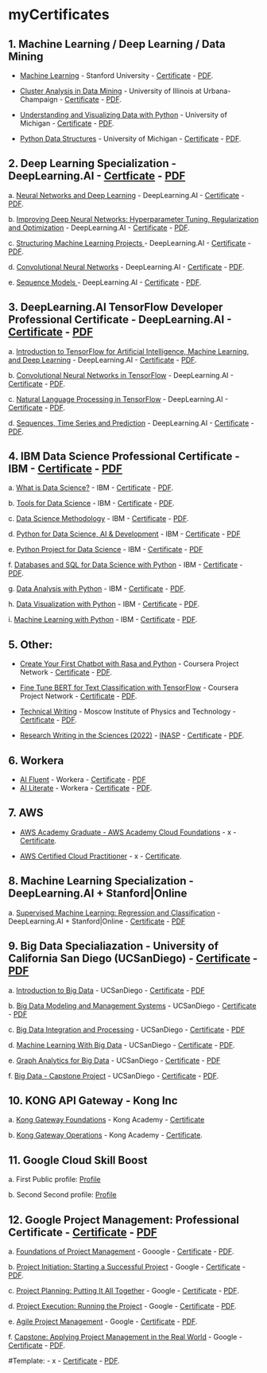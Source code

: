 # myCertificates
## 1. Machine Learning / Deep Learning / Data Mining
- [Machine Learning](https://www.coursera.org/learn/machine-learning) - Stanford University - [Certificate](https://coursera.org/verify/UPCBWTZR2EKN) - [PDF](PDF/Coursera-UPCBWTZR2EKN.pdf).

- [Cluster Analysis in Data Mining](https://www.coursera.org/learn/cluster-analysis) - University of Illinois at Urbana-Champaign - [Certificate](https://coursera.org/verify/ARH376AKUXY8) - [PDF](PDF/Coursera-ARH376AKUXY8.pdf).

- [Understanding and Visualizing Data with Python](https://www.coursera.org/learn/understanding-visualization-data) - University of Michigan - [Certificate](https://coursera.org/verify/Y3ZSCABYY6L9) - [PDF](PDF/Coursera-Y3ZSCABYY6L9.pdf).

- [Python Data Structures](https://www.coursera.org/learn/python-data) - University of Michigan - [Certificate](https://coursera.org/verify/Y834R94MS9QP) - [PDF](PDF/Coursera-Y834R94MS9QP.pdf).

## 2. Deep Learning Specialization - DeepLearning.AI - [Certficate](https://coursera.org/verify/specialization/DDV573S23T9V) - [PDF](PDF/Coursera-DDV573S23T9V.pdf)
a. [Neural Networks and Deep Learning](https://www.coursera.org/learn/neural-networks-deep-learning) - DeepLearning.AI - [Certificate](https://coursera.org/verify/9VSWU34V5KM7) - [PDF](PDF/Coursera-9VSWU34V5KM7.pdf).

b. [Improving Deep Neural Networks: Hyperparameter Tuning, Regularization and Optimization](https://www.coursera.org/learn/deep-neural-network) - DeepLearning.AI - [Certificate](https://coursera.org/verify/N3PKPHFUSUAN) - [PDF](PDF/Coursera-N3PKPHFUSUAN.pdf).

c. [Structuring Machine Learning Projects
](https://www.coursera.org/learn/machine-learning-projects) - DeepLearning.AI - [Certificate](https://coursera.org/verify/SB97UYZ67Q2J) - [PDF](PDF/Coursera-SB97UYZ67Q2J.pdf).

d. [Convolutional Neural Networks](https://www.coursera.org/learn/convolutional-neural-networks) - DeepLearning.AI - [Certificate](https://coursera.org/verify/W2QZ7ZFT4UGG) - [PDF](PDF/Coursera_W2QZ7ZFT4UGG.pdf).

e. [Sequence Models
](https://www.coursera.org/learn/nlp-sequence-models) - DeepLearning.AI - [Certificate](https://coursera.org/verify/FFGDLKCWLFAP) - [PDF](PDF/Coursera_FFGDLKCWLFAP.pdf).


## 3. DeepLearning.AI TensorFlow Developer Professional Certificate - DeepLearning.AI - [Certificate](https://coursera.org/verify/professional-cert/83RHTVD87YWD) - [PDF](PDF/Coursera-83RHTVD87YWD.pdf)
a. [Introduction to TensorFlow for Artificial Intelligence, Machine Learning, and Deep Learning](https://www.coursera.org/learn/introduction-tensorflow) - DeepLearning.AI - [Certificate](https://coursera.org/verify/7Y5NFXK2F4PT) - [PDF](PDF/Coursera-7Y5NFXK2F4PT.pdf).

b. [Convolutional Neural Networks in TensorFlow](https://www.coursera.org/learn/convolutional-neural-networks-tensorflow) - DeepLearning.AI - [Certificate](https://coursera.org/verify/54KNZPBGXTDS) - [PDF](PDF/Coursera-54KNZPBGXTDS.pdf).

c. [Natural Language Processing in TensorFlow](https://www.coursera.org/learn/natural-language-processing-tensorflow) - DeepLearning.AI - [Certificate](https://coursera.org/verify/ZP4PWHELQ32W) - [PDF](PDF/Coursera-ZP4PWHELQ32W.pdf).

d. [Sequences, Time Series and Prediction](https://www.coursera.org/learn/tensorflow-sequences-time-series-and-prediction) - DeepLearning.AI - [Certificate](https://coursera.org/verify/NMLDN598E2UC) - [PDF](PDF/Coursera_NMLDN598E2UC.pdf).


## 4. IBM Data Science Professional Certificate - IBM - [Certificate](https://coursera.org/verify/professional-cert/Q9V6PU532Y2D) - [PDF](PDF/Coursera_Q9V6PU532Y2D.pdf)
a. [What is Data Science?]() - IBM - [Certificate](https://coursera.org/verify/MJZBV4TUZ3LV) - [PDF](PDF/Coursera-MJZBV4TUZ3LV.pdf).

b. [Tools for Data Science](https://www.coursera.org/learn/open-source-tools-for-data-science) - IBM - [Certificate](https://coursera.org/verify/MRCLG6C7Z96B) - [PDF](PDF/Coursera-MRCLG6C7Z96B.pdf).

c. [Data Science Methodology](https://www.coursera.org/learn/data-science-methodology) - IBM - [Certificate](https://coursera.org/verify/NQW3UH69R24H) - [PDF](PDF/Coursera-NQW3UH69R24H.pdf).

d. [Python for Data Science, AI & Development](https://www.coursera.org/learn/python-for-applied-data-science-ai) - IBM - [Certificate](https://coursera.org/verify/W635CHU6H57H) - [PDF](PDF/Coursera_W635CHU6H57H.pdf)

e. [Python Project for Data Science](https://www.coursera.org/learn/python-project-for-data-science) - IBM - [Certificate](https://coursera.org/verify/8HNL84JBZ8UA) - [PDF](PDF/Coursera_8HNL84JBZ8UA.pdf)

f. [Databases and SQL for Data Science with Python](https://www.coursera.org/learn/sql-data-science) - IBM - [Certificate](https://coursera.org/verify/9Z34V78L3392) - [PDF](PDF/Coursera_9Z34V78L3392.pdf).

g. [Data Analysis with Python](https://www.coursera.org/learn/data-analysis-with-python) - IBM - [Certificate](https://coursera.org/verify/TU9WM8PUKC3F) - [PDF](PDF/Coursera_TU9WM8PUKC3F.pdf).

h. [Data Visualization with Python](https://www.coursera.org/learn/python-for-data-visualization) - IBM - [Certificate](https://coursera.org/verify/AG4U82AP4VAM) - [PDF](PDF/Coursera_AG4U82AP4VAM.pdf).

i. [Machine Learning with Python](https://www.coursera.org/learn/machine-learning-with-python) - IBM - [Certificate](https://coursera.org/verify/FQZMZ4HSEGGR) - [PDF](PDF/Coursera_FQZMZ4HSEGGR.pdf).


## 5. Other:
- [Create Your First Chatbot with Rasa and Python](https://www.coursera.org/projects/chatbot-rasa-python) - Coursera Project Network - [Certificate](https://coursera.org/verify/KNT7GUKZDJ6D) - [PDF](PDF/Coursera-KNT7GUKZDJ6D.pdf).

- [Fine Tune BERT for Text Classification with TensorFlow](https://www.coursera.org/projects/fine-tune-bert-tensorflow) - Coursera Project Network - [Certificate](https://coursera.org/verify/2F8QSFZ383MS) - [PDF](PDF/Coursera_2F8QSFZ383MS.pdf).

- [Technical Writing](https://www.coursera.org/learn/technical-writing) - Moscow Institute of Physics and Technology - [Certificate](https://coursera.org/verify/BSV8AEBJP5L4) - [PDF](PDF/Coursera-BSV8AEBJP5L4.pdf).

- [Research Writing in the Sciences (2022)](https://moodle.inasp.info/course/view.php?id=271) - [INASP](https://www.inasp.info/) - [Certificate](https://moodle.inasp.info/mod/customcert/verify_certificate.php) - [PDF](PDF/Research_Writing_in_the_Sciences_2022_-_Merit.pdf). 


## 6. Workera
- [AI Fluent](#) - Workera - [Certificate]([https://app.workera.ai/public/candidate/certificate?code=C35BZTM1] (https://app.workera.ai/public/candidate/certificate?code=KCY3JUO1)) - [PDF](PDF/AI+Fluent-KCY3JUO1-certificate.pdf)
- [AI Literate](#) - Workera - [Certificate](https://app.workera.ai/public/candidate/certificate?code=F8I6WVB1) - [PDF](PDF/AI+Literate-F8I6WVB1-certificate.pdf).

## 7. AWS

- [AWS Academy Graduate - AWS Academy Cloud Foundations](https://aws.amazon.com/training/awsacademy/) - x - [Certificate](https://www.credly.com/badges/db8b81e4-4ec0-4a92-b7a3-084df9ffd8e4).

- [AWS Certified Cloud Practitioner](https://aws.amazon.com/certification/certified-cloud-practitioner/) - x - [Certificate](https://www.credly.com/badges/3eb4b0e9-41a6-4cb9-a18b-d8626069a00c).

## 8. Machine Learning Specialization - DeepLearning.AI + Stanford|Online 
a. [Supervised Machine Learning: Regression and Classification](https://www.coursera.org/learn/machine-learning) - DeepLearning.AI + Stanford|Online - [Certificate](https://coursera.org/verify/HSNXM2MSKGAT) - [PDF](PDF/Coursera_HSNXM2MSKGAT.pdf)

## 9. Big Data Specialiazation - University of California San Diego (UCSanDiego) - [Certificate](https://coursera.org/verify/specialization/3XM9P98TSMNC) - [PDF](PDF/Coursera_3XM9P98TSMNC.pdf)
a. [Introduction to Big Data](https://www.coursera.org/learn/big-data-introduction) - UCSanDiego - [Certificate](https://coursera.org/verify/6PF6ZTMXQEEH) - [PDF](PDF/Coursera_6PF6ZTMXQEEH.pdf)

b. [Big Data Modeling and Management Systems](https://www.coursera.org/learn/big-data-management) - UCSanDiego - [Certificate](https://coursera.org/verify/QU4JU7RQRQUE) - [PDF](PDF/Coursera_QU4JU7RQRQUE.pdf)

c. [Big Data Integration and Processing](https://www.coursera.org/learn/big-data-integration-processing) - UCSanDiego - [Certificate](https://coursera.org/verify/SB2Y5AJJ2BLX) - [PDF](PDF/Coursera_SB2Y5AJJ2BLX.pdf)

d. [Machine Learning With Big Data](https://www.coursera.org/learn/big-data-machine-learning) - UCSanDiego - [Certificate](https://coursera.org/verify/VBGPJ2ZQWLV8) - [PDF](PDF/Coursera_VBGPJ2ZQWLV8.pdf).

e. [Graph Analytics for Big Data](https://www.coursera.org/learn/big-data-graph-analytics) - UCSanDiego - [Certificate](https://coursera.org/verify/6AXJV54LW3ES) - [PDF](PDF/Coursera_6AXJV54LW3ES.pdf)

f. [Big Data - Capstone Project](https://www.coursera.org/learn/big-data-project) - UCSanDiego - [Certificate](https://coursera.org/verify/LEQJKRM46YRK) - [PDF](PDF/Coursera_LEQJKRM46YRK.pdf).


## 10. KONG API Gateway - Kong Inc 

a. [Kong Gateway Foundations](https://education.konghq.com/courses/course-v1:kong+KGAC-101+Perpetual/about) - Kong Academy - [Certificate](https://www.credly.com/badges/9a8dcfb7-c921-4d12-9365-c5044bf1bd35/public_url) 

b. [Kong Gateway Operations](https://education.konghq.com/courses/course-v1:kong+KGAC-201+Perpetual/course/) - Kong Academy - [Certificate](https://www.credly.com/badges/cd67e5f7-4dfe-4455-af7a-3b4a442ae0ff/public_url).

## 11. Google Cloud Skill Boost
a. First Public profile: [Profile](https://www.cloudskillsboost.google/public_profiles/f5548032-8090-4860-b9d5-9f2f959a5675)

b. Second Second profile: [Profile](https://www.cloudskillsboost.google/public_profiles/f9bf58d6-6995-4b45-a09a-1fd8fe6305ca)

## 12. Google Project Management: Professional Certificate - [Certificate](https://coursera.org/verify/professional-cert/FGQ92UTJMR2P) - [PDF](PDF/Coursera_FGQ92UTJMR2P.pdf)

a. [Foundations of Project Management](https://www.coursera.org/learn/project-management-foundations?specialization=google-project-management) - Gooogle - [Certificate](https://coursera.org/verify/U27ET8J8QKP7) - [PDF](PDF/Coursera_U27ET8J8QKP7.pdf).

b. [Project Initiation: Starting a Successful Project](https://www.coursera.org/learn/project-initiation-google) - Google - [Certificate](https://coursera.org/verify/LEFX3VZA3HFT) - [PDF](PDF/Coursera_LEFX3VZA3HFT.pdf).

c. [Project Planning: Putting It All Together](https://www.coursera.org/learn/project-planning-google) - Google - [Certificate](https://coursera.org/verify/GBYQMSDC48RK) - [PDF](PDF/Coursera_GBYQMSDC48RK.pdf).

d. [Project Execution: Running the Project](https://www.coursera.org/learn/project-execution-google) - Google - [Certificate](https://coursera.org/verify/54FQ8FJ9RKQT) - [PDF](PDF/Coursera_54FQ8FJ9RKQT.pdf).

e. [Agile Project Management](https://www.coursera.org/learn/agile-project-management) - Google - [Certificate](https://coursera.org/verify/NXFRNENUMT8P) - [PDF](PDF/Coursera_NXFRNENUMT8P.pdf).

f. [Capstone: Applying Project Management in the Real World](https://www.coursera.org/learn/applying-project-management) - Google - [Certificate](https://coursera.org/verify/372WS5H7ZGS4) - [PDF](PDF/Coursera_372WS5H7ZGS4.pdf).

#Template: []() - x - [Certificate]() - [PDF](PDF/).



